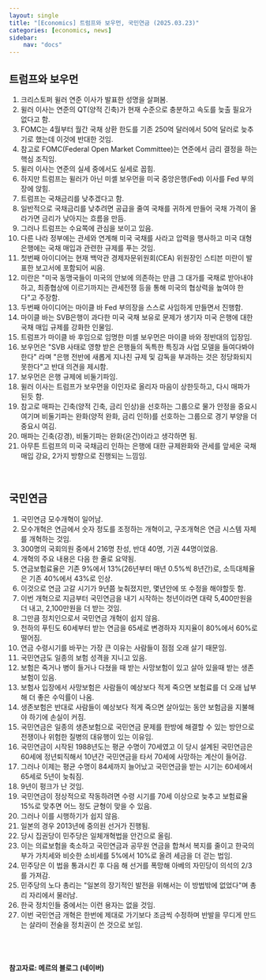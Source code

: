```yaml
---
layout: single
title: "[Economics] 트럼프와 보우먼, 국민연금 (2025.03.23)"
categories: [economics, news]
sidebar:
    nav: "docs"
---
```


## 트럼프와 보우먼
1. 크리스토퍼 윌러 연준 이사가 발표한 성명을 살펴봄.
1. 윌러 이사는 연준의 QT(양적 긴축)가 현재 수준으로 충분하고 속도를 늦출 필요가 없다고 함.
1. FOMC는 4월부터 월간 국채 상환 한도를 기존 250억 달러에서 50억 달러로 늦추기로 했는데 이것에 반대한 것임.
1. 참고로 FOMC(Federal Open Market Committee)는 연준에서 금리 결정을 하는 핵심 조직임.
1. 윌러 이사는 연준의 실세 중에서도 실세로 꼽힘.
1. 하지만 트럼프는 윌러가 아닌 미셸 보우먼을 미국 중앙은행(Fed) 이사를 Fed 부의장에 앉힘.
1. 트럼프는 국채금리를 낮추겠다고 함.
1. 일반적으로 국채금리를 낮추려면 공급을 줄여 국채를 귀하게 만들어 국채 가격이 올라가면 금리가 낮아지는 흐름을 만듬.
1. 그러나 트럼프는 수요쪽에 관심을 보이고 있음.
1. 다른 나라 정부에는 관세와 연계해 미국 국채를 사라고 압력을 행사하고 미국 대형은행에는 국채 매입과 관련한 규제를 푸는 것임.
1. 첫번째 아이디어는 현재 백악관 경제자문위원회(CEA) 위원장인 스티븐 미란이 발표한 보고서에 포함되어 씨음.
1. 미란은 "미국 동맹국들이 미국의 안보에 의존하는 만큼 그 대가를 국채로 받아내야하고, 최종협상에 이르기까지는 관세전쟁 등을 통해 미국의 협상력을 높여야 한다"고 주장함.
1. 두번째 아이디어는 마이클 바 Fed 부의장을 스스로 사임하게 만들면서 진행함.
1. 마이클 바는 SVB은행이 과다한 미국 국채 보유로 문제가 생기자 미국 은행에 대한 국채 매입 규제를 강화한 인물임.
1. 트럼프가 마이클 바 후임으로 임명한 미셸 보우먼은 마이클 바와 정반대의 입장임.
1. 보우먼은 "SVB 사태로 영향 받은 은행들의 독특한 특징과 사업 모델을 들여다봐야 한다" 라며 "은행 전반에 새롭게 지나친 규제 및 감독을 부과하는 것은 정당화되지 못한다"고 반대 의견을 제시함.
1. 보우먼은 은행 규제에 비둘기파임.
1. 윌러 이사는 트럼프가 보우먼을 이인자로 올리자 마음이 상한듯하고, 다시 매파가 된듯 함.
1. 참고로 매파는 긴축(양적 긴축, 금리 인상)을 선호하는 그룹으로 물가 안정을 중요시 여기며 비둘기파는 완화(양적 완화, 금리 인하)를 선호하는 그룹으로 경기 부양을 더 중요시 여김.
1. 매파는 긴축(강경), 비둘기파는 완화(온건)이라고 생각하면 됨.
1. 아무튼 트럼프의 미국 국채금리 인하는 은행에 대한 규제완화와 관세를 앞세운 국채 매입 강요, 2가지 방향으로 진행되는 느낌임.

<br/>

## 국민연금
1. 국민연금 모수개혁이 일어남.
1. 모수개혁은 연금에서 숫자 정도를 조정하는 개혁이고, 구조개혁은 연금 시스템 자체를 개혁하는 것임.
1. 300명의 국회의원 중에서 216명 찬성, 반대 40명, 기권 44명이었음.
1. 개혁의 주요 내용은 다음 한 줄로 요약됨.
1. 연금보험료율은 기존 9%에서 13%(26년부터 매년 0.5%씩 8년간)로, 소득대체율은 기존 40%에서 43%로 인상.
1. 이것으로 연금 고갈 시기가 9년쯤 늦춰졌지만, 몇년안에 또 수정을 해야할듯 함.
1. 이번 개혁으로 지금부터 국민연금을 내기 시작하는 청년이라면 대략 5,400만원을 더 내고, 2,100만원을 더 받는 것임.
1. 그만큼 정치인으로서 국민연금 개혁이 쉽지 않음.
1. 천하의 푸틴도 60세부터 받는 연금을 65세로 변경하자 지지율이 80%에서 60%로 떨어짐.
1. 연금 수령시기를 바꾸는 가장 큰 이유는 사람들이 점점 오래 살기 때문임.
1. 국민연금도 일종의 보험 성격을 지니고 있음.
1. 보험은 죽거나 병이 들거나 다쳤을 때 받는 사망보험이 있고 살아 있을때 받는 생존보험이 있음.
1. 보험사 입장에서 사망보험은 사람들이 예상보다 적게 죽으면 보험료를 더 오래 납부해 더 좋은 수익률이 나옴.
1. 생존보험은 반대로 사람들이 예상보다 적게 죽으면 살아있는 동안 보험금을 지불해야 하기에 손실이 커짐.
1. 국민연금은 일종의 생존보험으로 국민연금 문제를 한방에 해결할 수 있는 방안으로 전쟁이나 위험한 질병의 대유행이 있는 이유임.
1. 국민연금이 시작된 1988년도는 평균 수명이 70세였고 이 당시 설계된 국민연금은 60세에 정년퇴직해서 10년간 국민연금을 타서 70세에 사망하는 계산이 들어감.
1. 그러나 이제는 평균 수명이 84세까지 늘어났고 국민연금을 받는 시기는 60세에서 65세로 5년이 늦춰짐.
1. 9년이 펑크가 난 것임.
1. 국민연금이 정상적으로 작동하려면 수령 시기를 70세 이상으로 늦추고 보험료율 15%로 맞추면 어느 정도 균형이 맞을 수 있음.
1. 그러나 이를 시행하기가 쉽지 않음.
1. 일본의 경우 2013년에 중의원 선거가 진행됨.
1. 당시 집권당이 민주당은 일체개혁법을 안건으로 올림.
1. 이는 의료보험을 축소하고 국민연금과 공무원 연금을 합쳐서 복지를 줄이고 한국의 부가 가치세와 비슷한 소비세를 5%에서 10%로 올려 세금을 더 걷는 법임.
1. 민주당은 이 법을 통과시킨 후 다음 해 선거를 폭망해 아베의 자민당이 의석의 2/3를 가져감.
1. 민주당의 노다 총리는 "일본의 장기적인 발전을 위해서는 이 방법밖에 없었다"며 총리 자리에서 물러남.
1. 한국 정치인들 중에서는 이런 용자는 없을 것임.
1. 이번 국민연금 개혁은 한번에 제대로 가기보다 조금씩 수정하며 반발을 무디게 만드는 살라미 전술을 정치권이 쓴 것으로 보임.



<br/>
<br/>

#### 참고자료: 메르의 블로그 (네이버) 